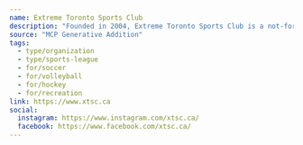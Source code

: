 ```yaml
---
name: Extreme Toronto Sports Club
description: "Founded in 2004, Extreme Toronto Sports Club is a not-for-profit organization dedicated to raising the quality of recreational sports while helping our community and providing those less privileged with unencumbered access to sports."
source: "MCP Generative Addition"
tags:
  - type/organization
  - type/sports-league
  - for/soccer
  - for/volleyball
  - for/hockey
  - for/recreation
link: https://www.xtsc.ca
social:
  instagram: https://www.instagram.com/xtsc.ca/
  facebook: https://www.facebook.com/xtsc.ca/
---
```

